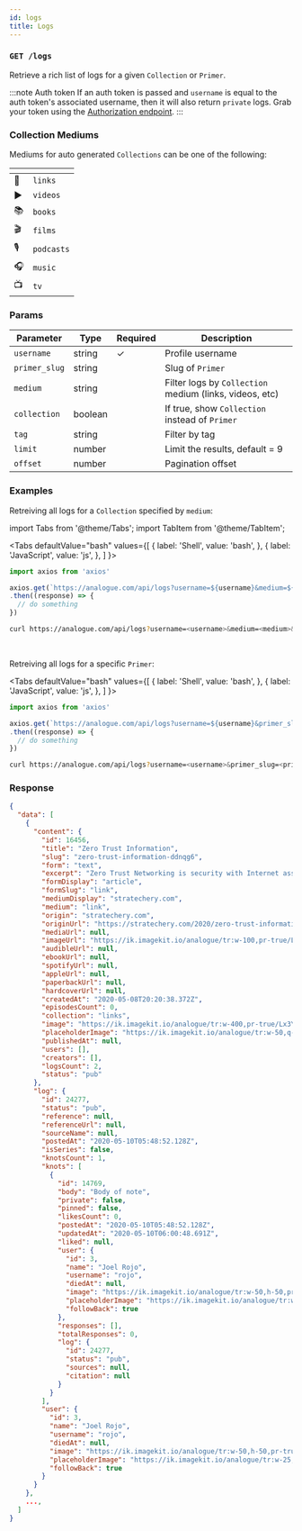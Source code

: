 ```yaml
---
id: logs
title: Logs
---
```


### `GET /logs`

Retrieve a rich list of logs for a given `Collection` or `Primer`.

:::note Auth token
If an auth token is passed and `username` is equal to the auth token's associated username, then it will also return `private` logs.
Grab your token using the [Authorization endpoint](auth/token.md).
:::


### Collection Mediums

Mediums for auto generated `Collections` can be one of the following:

[]() | []()
-- | ----
🔗 | `links`
▶️ | `videos`
📚 | `books`
🎬 | `films`
🎙 | `podcasts`
🎧 | `music`
📺 | `tv`

### Params

Parameter | Type | Required | Description
--------- | ---- | -------- | -----------
`username` | string | ✓ | Profile username
`primer_slug` | string | | Slug of `Primer`
`medium` | string | | Filter logs by `Collection` medium (links, videos, etc)
`collection` | boolean | | If true, show `Collection` instead of `Primer`
`tag` | string | | Filter by tag
`limit` | number | | Limit the results, default = 9
`offset` | number | | Pagination offset

### Examples

Retreiving all logs for a `Collection` specified by `medium`:

import Tabs from '@theme/Tabs';
import TabItem from '@theme/TabItem';

<Tabs
  defaultValue="bash"
  values={[
    { label: 'Shell', value: 'bash', },
    { label: 'JavaScript', value: 'js', },
  ]
}>
<TabItem value="js">

```js
import axios from 'axios'

axios.get(`https://analogue.com/api/logs?username=${username}&medium=${medium}&limit=8&offset=0&collection=true`)
.then((response) => {
  // do something
})
```

</TabItem>

<TabItem value="bash">

```bash
curl https://analogue.com/api/logs?username=<username>&medium=<medium>&limit=8&offset=0&collection=true
```

</TabItem>
</Tabs>

<br />

Retreiving all logs for a specific `Primer`:

<Tabs
  defaultValue="bash"
  values={[
    { label: 'Shell', value: 'bash', },
    { label: 'JavaScript', value: 'js', },
  ]
}>
<TabItem value="js">

```js
import axios from 'axios'

axios.get(`https://analogue.com/api/logs?username=${username}&primer_slug=${primer_slug}&limit=8&offset=0`)
.then((response) => {
  // do something
})
```

</TabItem>

<TabItem value="bash">

```bash
curl https://analogue.com/api/logs?username=<username>&primer_slug=<primer_slug>&limit=8&offset=0
```

</TabItem>
</Tabs>

### Response

```json
{
  "data": [
    {
      "content": {
        "id": 16456,
        "title": "Zero Trust Information",
        "slug": "zero-trust-information-ddnqg6",
        "form": "text",
        "excerpt": "Zero Trust Networking is security with Internet assumptions; there is tremendous value if we apply the same approach to information.",
        "formDisplay": "article",
        "formSlug": "link",
        "mediumDisplay": "stratechery.com",
        "medium": "link",
        "origin": "stratechery.com",
        "originUrl": "https://stratechery.com/2020/zero-trust-information/",
        "mediaUrl": null,
        "imageUrl": "https://ik.imagekit.io/analogue/tr:w-100,pr-true/Lx3Yg4CvCL4Gy7RUJn8XXwrA",
        "audibleUrl": null,
        "ebookUrl": null,
        "spotifyUrl": null,
        "appleUrl": null,
        "paperbackUrl": null,
        "hardcoverUrl": null,
        "createdAt": "2020-05-08T20:20:38.372Z",
        "episodesCount": 0,
        "collection": "links",
        "image": "https://ik.imagekit.io/analogue/tr:w-400,pr-true/Lx3Yg4CvCL4Gy7RUJn8XXwrA",
        "placeholderImage": "https://ik.imagekit.io/analogue/tr:w-50,q-21,pr-true/Lx3Yg4CvCL4Gy7RUJn8XXwrA",
        "publishedAt": null,
        "users": [],
        "creators": [],
        "logsCount": 2,
        "status": "pub"
      },
      "log": {
        "id": 24277,
        "status": "pub",
        "reference": null,
        "referenceUrl": null,
        "sourceName": null,
        "postedAt": "2020-05-10T05:48:52.128Z",
        "isSeries": false,
        "knotsCount": 1,
        "knots": [
          {
            "id": 14769,
            "body": "Body of note",
            "private": false,
            "pinned": false,
            "likesCount": 0,
            "postedAt": "2020-05-10T05:48:52.128Z",
            "updatedAt": "2020-05-10T06:00:48.691Z",
            "liked": null,
            "user": {
              "id": 3,
              "name": "Joel Rojo",
              "username": "rojo",
              "diedAt": null,
              "image": "https://ik.imagekit.io/analogue/tr:w-50,h-50,pr-true/K6bompXH4TTbBA7M9xhdvMsm",
              "placeholderImage": "https://ik.imagekit.io/analogue/tr:w-25,h-25,q-21,pr-true/K6bompXH4TTbBA7M9xhdvMsm",
              "followBack": true
            },
            "responses": [],
            "totalResponses": 0,
            "log": {
              "id": 24277,
              "status": "pub",
              "sources": null,
              "citation": null
            }
          }
        ],
        "user": {
          "id": 3,
          "name": "Joel Rojo",
          "username": "rojo",
          "diedAt": null,
          "image": "https://ik.imagekit.io/analogue/tr:w-50,h-50,pr-true/K6bompXH4TTbBA7M9xhdvMsm",
          "placeholderImage": "https://ik.imagekit.io/analogue/tr:w-25,h-25,q-21,pr-true/K6bompXH4TTbBA7M9xhdvMsm",
          "followBack": true
        }
      }
    },
    ...,
  ]
}
```
